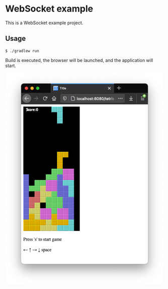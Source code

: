 # WebSocket example

This is a WebSocket example project.


## Usage

```
$ ./gradlew run
```

Build is executed, the browser will be launched, and the application will start.

![tetris](doc/images/tetris.png)

